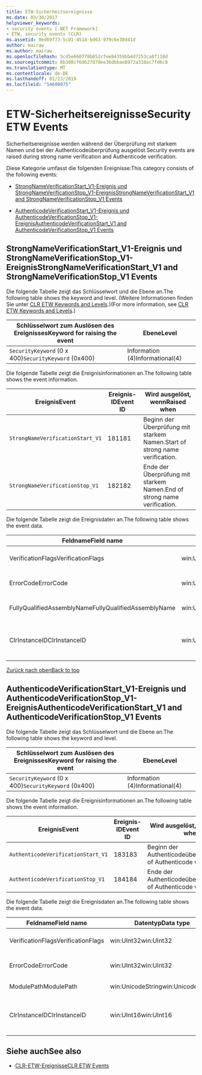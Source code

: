 ```yaml
---
title: ETW-Sicherheitsereignisse
ms.date: 03/30/2017
helpviewer_keywords:
- security events [.NET Framework]
- ETW, security events (CLR)
ms.assetid: 0ed69f73-5c01-4514-bd63-979c6e38d41d
author: mairaw
ms.author: mairaw
ms.openlocfilehash: 5cd5e660778b852cfee84359bb4d7253ca8f118d
ms.sourcegitcommit: 6b308cf6d627d78ee36dbbae8972a310ac7fd6c8
ms.translationtype: MT
ms.contentlocale: de-DE
ms.lasthandoff: 01/23/2019
ms.locfileid: "54608075"
---
```

# <a name="security-etw-events"></a><span data-ttu-id="a2ee3-102">ETW-Sicherheitsereignisse</span><span class="sxs-lookup"><span data-stu-id="a2ee3-102">Security ETW Events</span></span>
<a name="top"></a> <span data-ttu-id="a2ee3-103">Sicherheitsereignisse werden während der Überprüfung mit starkem Namen und bei der Authenticodeüberprüfung ausgelöst.</span><span class="sxs-lookup"><span data-stu-id="a2ee3-103">Security events are raised during strong name verification and Authenticode verification.</span></span>  
  
 <span data-ttu-id="a2ee3-104">Diese Kategorie umfasst die folgenden Ereignisse:</span><span class="sxs-lookup"><span data-stu-id="a2ee3-104">This category consists of the following events:</span></span>  
  
-   [<span data-ttu-id="a2ee3-105">StrongNameVerificationStart_V1-Ereignis und StrongNameVerificationStop_V1-Ereignis</span><span class="sxs-lookup"><span data-stu-id="a2ee3-105">StrongNameVerificationStart_V1 and StrongNameVerificationStop_V1 Events</span></span>](#strongnameverificationstart_v1_and_strongnameverificationstop_v1_events)  
  
-   [<span data-ttu-id="a2ee3-106">AuthenticodeVerificationStart_V1-Ereignis und AuthenticodeVerificationStop_V1-Ereignis</span><span class="sxs-lookup"><span data-stu-id="a2ee3-106">AuthenticodeVerificationStart_V1 and AuthenticodeVerificationStop_V1 Events</span></span>](#authenticodeverificationstart_v1_and_authenticodeverificationstop_v1_events)  
  
<a name="strongnameverificationstart_v1_and_strongnameverificationstop_v1_events"></a>   
## <a name="strongnameverificationstartv1-and-strongnameverificationstopv1-events"></a><span data-ttu-id="a2ee3-107">StrongNameVerificationStart_V1-Ereignis und StrongNameVerificationStop_V1-Ereignis</span><span class="sxs-lookup"><span data-stu-id="a2ee3-107">StrongNameVerificationStart_V1 and StrongNameVerificationStop_V1 Events</span></span>  
 <span data-ttu-id="a2ee3-108">Die folgende Tabelle zeigt das Schlüsselwort und die Ebene an.</span><span class="sxs-lookup"><span data-stu-id="a2ee3-108">The following table shows the keyword and level.</span></span> <span data-ttu-id="a2ee3-109">(Weitere Informationen finden Sie unter [CLR ETW Keywords and Levels](../../../docs/framework/performance/clr-etw-keywords-and-levels.md).)</span><span class="sxs-lookup"><span data-stu-id="a2ee3-109">(For more information, see [CLR ETW Keywords and Levels](../../../docs/framework/performance/clr-etw-keywords-and-levels.md).)</span></span>  
  
|<span data-ttu-id="a2ee3-110">Schlüsselwort zum Auslösen des Ereignisses</span><span class="sxs-lookup"><span data-stu-id="a2ee3-110">Keyword for raising the event</span></span>|<span data-ttu-id="a2ee3-111">Ebene</span><span class="sxs-lookup"><span data-stu-id="a2ee3-111">Level</span></span>|  
|-----------------------------------|-----------|  
|<span data-ttu-id="a2ee3-112">`SecurityKeyword` (0 x 400)</span><span class="sxs-lookup"><span data-stu-id="a2ee3-112">`SecurityKeyword` (0x400)</span></span>|<span data-ttu-id="a2ee3-113">Information (4)</span><span class="sxs-lookup"><span data-stu-id="a2ee3-113">Informational(4)</span></span>|  
  
 <span data-ttu-id="a2ee3-114">Die folgende Tabelle zeigt die Ereignisinformationen an.</span><span class="sxs-lookup"><span data-stu-id="a2ee3-114">The following table shows the event information.</span></span>  
  
|<span data-ttu-id="a2ee3-115">Ereignis</span><span class="sxs-lookup"><span data-stu-id="a2ee3-115">Event</span></span>|<span data-ttu-id="a2ee3-116">Ereignis-ID</span><span class="sxs-lookup"><span data-stu-id="a2ee3-116">Event ID</span></span>|<span data-ttu-id="a2ee3-117">Wird ausgelöst, wenn</span><span class="sxs-lookup"><span data-stu-id="a2ee3-117">Raised when</span></span>|  
|-----------|--------------|-----------------|  
|`StrongNameVerificationStart_V1`|<span data-ttu-id="a2ee3-118">181</span><span class="sxs-lookup"><span data-stu-id="a2ee3-118">181</span></span>|<span data-ttu-id="a2ee3-119">Beginn der Überprüfung mit starkem Namen.</span><span class="sxs-lookup"><span data-stu-id="a2ee3-119">Start of strong name verification.</span></span>|  
|`StrongNameVerificationStop_V1`|<span data-ttu-id="a2ee3-120">182</span><span class="sxs-lookup"><span data-stu-id="a2ee3-120">182</span></span>|<span data-ttu-id="a2ee3-121">Ende der Überprüfung mit starkem Namen.</span><span class="sxs-lookup"><span data-stu-id="a2ee3-121">End of strong name verification.</span></span>|  
  
 <span data-ttu-id="a2ee3-122">Die folgende Tabelle zeigt die Ereignisdaten an.</span><span class="sxs-lookup"><span data-stu-id="a2ee3-122">The following table shows the event data.</span></span>  
  
|<span data-ttu-id="a2ee3-123">Feldname</span><span class="sxs-lookup"><span data-stu-id="a2ee3-123">Field name</span></span>|<span data-ttu-id="a2ee3-124">Datentyp</span><span class="sxs-lookup"><span data-stu-id="a2ee3-124">Data type</span></span>|<span data-ttu-id="a2ee3-125">Beschreibung</span><span class="sxs-lookup"><span data-stu-id="a2ee3-125">Description</span></span>|  
|----------------|---------------|-----------------|  
|<span data-ttu-id="a2ee3-126">VerificationFlags</span><span class="sxs-lookup"><span data-stu-id="a2ee3-126">VerificationFlags</span></span>|<span data-ttu-id="a2ee3-127">win:UInt32</span><span class="sxs-lookup"><span data-stu-id="a2ee3-127">win:UInt32</span></span>|<span data-ttu-id="a2ee3-128">Die Überprüfungsflags.</span><span class="sxs-lookup"><span data-stu-id="a2ee3-128">The verification flags.</span></span>|  
|<span data-ttu-id="a2ee3-129">ErrorCode</span><span class="sxs-lookup"><span data-stu-id="a2ee3-129">ErrorCode</span></span>|<span data-ttu-id="a2ee3-130">win:UInt32</span><span class="sxs-lookup"><span data-stu-id="a2ee3-130">win:UInt32</span></span>|<span data-ttu-id="a2ee3-131">Der HResult-Fehlercode.</span><span class="sxs-lookup"><span data-stu-id="a2ee3-131">The HResult error code.</span></span>|  
|<span data-ttu-id="a2ee3-132">FullyQualifiedAssemblyName</span><span class="sxs-lookup"><span data-stu-id="a2ee3-132">FullyQualifiedAssemblyName</span></span>|<span data-ttu-id="a2ee3-133">win:UnicodeString</span><span class="sxs-lookup"><span data-stu-id="a2ee3-133">win:UnicodeString</span></span>|<span data-ttu-id="a2ee3-134">Der vollqualifizierte Assemblyname.</span><span class="sxs-lookup"><span data-stu-id="a2ee3-134">The fully qualified assembly name.</span></span>|  
|<span data-ttu-id="a2ee3-135">ClrInstanceID</span><span class="sxs-lookup"><span data-stu-id="a2ee3-135">ClrInstanceID</span></span>|<span data-ttu-id="a2ee3-136">win:UInt16</span><span class="sxs-lookup"><span data-stu-id="a2ee3-136">win:UInt16</span></span>|<span data-ttu-id="a2ee3-137">Eindeutige ID für die Instanz von CLR oder CoreCLR.</span><span class="sxs-lookup"><span data-stu-id="a2ee3-137">Unique ID for the instance of CLR or CoreCLR.</span></span>|  
  
 [<span data-ttu-id="a2ee3-138">Zurück nach oben</span><span class="sxs-lookup"><span data-stu-id="a2ee3-138">Back to top</span></span>](#top)  
  
<a name="authenticodeverificationstart_v1_and_authenticodeverificationstop_v1_events"></a>   
## <a name="authenticodeverificationstartv1-and-authenticodeverificationstopv1-events"></a><span data-ttu-id="a2ee3-139">AuthenticodeVerificationStart_V1-Ereignis und AuthenticodeVerificationStop_V1-Ereignis</span><span class="sxs-lookup"><span data-stu-id="a2ee3-139">AuthenticodeVerificationStart_V1 and AuthenticodeVerificationStop_V1 Events</span></span>  
 <span data-ttu-id="a2ee3-140">Die folgende Tabelle zeigt das Schlüsselwort und die Ebene an.</span><span class="sxs-lookup"><span data-stu-id="a2ee3-140">The following table shows the keyword and level.</span></span>  
  
|<span data-ttu-id="a2ee3-141">Schlüsselwort zum Auslösen des Ereignisses</span><span class="sxs-lookup"><span data-stu-id="a2ee3-141">Keyword for raising the event</span></span>|<span data-ttu-id="a2ee3-142">Ebene</span><span class="sxs-lookup"><span data-stu-id="a2ee3-142">Level</span></span>|  
|-----------------------------------|-----------|  
|<span data-ttu-id="a2ee3-143">`SecurityKeyword` (0 x 400)</span><span class="sxs-lookup"><span data-stu-id="a2ee3-143">`SecurityKeyword` (0x400)</span></span>|<span data-ttu-id="a2ee3-144">Information (4)</span><span class="sxs-lookup"><span data-stu-id="a2ee3-144">Informational(4)</span></span>|  
  
 <span data-ttu-id="a2ee3-145">Die folgende Tabelle zeigt die Ereignisinformationen an.</span><span class="sxs-lookup"><span data-stu-id="a2ee3-145">The following table shows the event information.</span></span>  
  
|<span data-ttu-id="a2ee3-146">Ereignis</span><span class="sxs-lookup"><span data-stu-id="a2ee3-146">Event</span></span>|<span data-ttu-id="a2ee3-147">Ereignis-ID</span><span class="sxs-lookup"><span data-stu-id="a2ee3-147">Event ID</span></span>|<span data-ttu-id="a2ee3-148">Wird ausgelöst, wenn</span><span class="sxs-lookup"><span data-stu-id="a2ee3-148">Raised when</span></span>|  
|-----------|--------------|-----------------|  
|`AuthenticodeVerificationStart_V1`|<span data-ttu-id="a2ee3-149">183</span><span class="sxs-lookup"><span data-stu-id="a2ee3-149">183</span></span>|<span data-ttu-id="a2ee3-150">Beginn der Authenticodeüberprüfung.</span><span class="sxs-lookup"><span data-stu-id="a2ee3-150">Start of Authenticode verification.</span></span>|  
|`AuthenticodeVerificationStop_V1`|<span data-ttu-id="a2ee3-151">184</span><span class="sxs-lookup"><span data-stu-id="a2ee3-151">184</span></span>|<span data-ttu-id="a2ee3-152">Ende der Authenticodeüberprüfung.</span><span class="sxs-lookup"><span data-stu-id="a2ee3-152">End of Authenticode verification.</span></span>|  
  
 <span data-ttu-id="a2ee3-153">Die folgende Tabelle zeigt die Ereignisdaten an.</span><span class="sxs-lookup"><span data-stu-id="a2ee3-153">The following table shows the event data.</span></span>  
  
|<span data-ttu-id="a2ee3-154">Feldname</span><span class="sxs-lookup"><span data-stu-id="a2ee3-154">Field name</span></span>|<span data-ttu-id="a2ee3-155">Datentyp</span><span class="sxs-lookup"><span data-stu-id="a2ee3-155">Data type</span></span>|<span data-ttu-id="a2ee3-156">Beschreibung</span><span class="sxs-lookup"><span data-stu-id="a2ee3-156">Description</span></span>|  
|----------------|---------------|-----------------|  
|<span data-ttu-id="a2ee3-157">VerificationFlags</span><span class="sxs-lookup"><span data-stu-id="a2ee3-157">VerificationFlags</span></span>|<span data-ttu-id="a2ee3-158">win:UInt32</span><span class="sxs-lookup"><span data-stu-id="a2ee3-158">win:UInt32</span></span>|<span data-ttu-id="a2ee3-159">Die Überprüfungsflags.</span><span class="sxs-lookup"><span data-stu-id="a2ee3-159">The verification flags.</span></span>|  
|<span data-ttu-id="a2ee3-160">ErrorCode</span><span class="sxs-lookup"><span data-stu-id="a2ee3-160">ErrorCode</span></span>|<span data-ttu-id="a2ee3-161">win:UInt32</span><span class="sxs-lookup"><span data-stu-id="a2ee3-161">win:UInt32</span></span>|<span data-ttu-id="a2ee3-162">Der HResult-Fehlercode.</span><span class="sxs-lookup"><span data-stu-id="a2ee3-162">The HResult error code.</span></span>|  
|<span data-ttu-id="a2ee3-163">ModulePath</span><span class="sxs-lookup"><span data-stu-id="a2ee3-163">ModulePath</span></span>|<span data-ttu-id="a2ee3-164">win:UnicodeString</span><span class="sxs-lookup"><span data-stu-id="a2ee3-164">win:UnicodeString</span></span>|<span data-ttu-id="a2ee3-165">Der Modulpfad.</span><span class="sxs-lookup"><span data-stu-id="a2ee3-165">The module path.</span></span>|  
|<span data-ttu-id="a2ee3-166">ClrInstanceID</span><span class="sxs-lookup"><span data-stu-id="a2ee3-166">ClrInstanceID</span></span>|<span data-ttu-id="a2ee3-167">win:UInt16</span><span class="sxs-lookup"><span data-stu-id="a2ee3-167">win:UInt16</span></span>|<span data-ttu-id="a2ee3-168">Eindeutige ID für die Instanz von CLR oder CoreCLR.</span><span class="sxs-lookup"><span data-stu-id="a2ee3-168">Unique ID for the instance of CLR or CoreCLR.</span></span>|  
  
## <a name="see-also"></a><span data-ttu-id="a2ee3-169">Siehe auch</span><span class="sxs-lookup"><span data-stu-id="a2ee3-169">See also</span></span>
- [<span data-ttu-id="a2ee3-170">CLR-ETW-Ereignisse</span><span class="sxs-lookup"><span data-stu-id="a2ee3-170">CLR ETW Events</span></span>](../../../docs/framework/performance/clr-etw-events.md)
